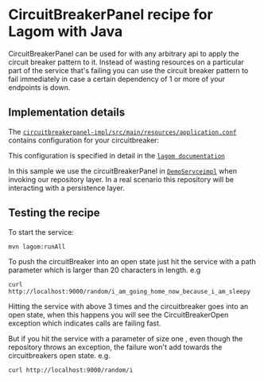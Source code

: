 # CircuitBreakerPanel recipe for Lagom with Java

CircuitBreakerPanel can be used for with any arbitrary api to apply the circuit breaker pattern to it.
Instead of wasting resources on a particular part of the service that's failing you can use the circuit breaker pattern to
fail immediately in case a certain dependency of 1 or more of your endpoints is down.

## Implementation details
The [`circuitbreakerpanel-impl/src/main/resources/application.conf`](circuitbreakerpanel-java-mvn/circuitbreakerpanel-impl/src/main/resources/application.conf) contains configuration for your circuitbreaker:

This configuration is specified in detail in the [`lagom documentation`](https://www.lagomframework.com/documentation/1.4.x/java/ServiceClients.html#Circuit-Breaker-Configuration)

In this sample we use the circuitBreakerPanel in [`DemoServceimpl`](circuitbreakerpanel-java-mvn/circuitbreakerpanel-impl/src/main/java/com/lightbend/lagom/recipes/cbpanel/impl/DemoServiceImpl/DemoServiceImpl)
when invoking our repository layer.
In a real scenario this repository will be interacting with a persistence layer.



## Testing the recipe

To start the service:

```
mvn lagom:runAll
```
To push the circuitBreaker into an open state just hit the service with a path parameter which is larger than 20 
characters in length.
e.g
```
curl http://localhost:9000/random/i_am_going_home_now_because_i_am_sleepy
```
Hitting the service with above 3 times and the circuitbreaker goes into an open state, when this happens you will
see the CircuitBreakerOpen exception which indicates calls are failing fast.

But if you hit the service with a parameter of size one , even though the repository throws an exception, the failure
won't add towards the circuitbreakers open state.
e.g.
```
curl http://localhost:9000/random/i
```


